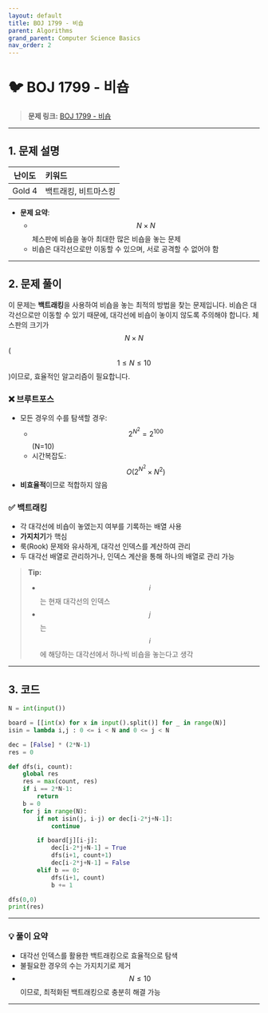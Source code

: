 ```yaml
---
layout: default
title: BOJ 1799 - 비숍
parent: Algorithms
grand_parent: Computer Science Basics
nav_order: 2
---
```


# 🐦 BOJ 1799 - 비숍

> **문제 링크:** [BOJ 1799 - 비숍](https://www.acmicpc.net/problem/1799)

---

## 1. 문제 설명

| 난이도 | 키워드         |
|:------:|:--------------|
| Gold 4 | 백트래킹, 비트마스킹 |

- **문제 요약**: 
  - $$N \times N$$ 체스판에 비숍을 놓아 최대한 많은 비숍을 놓는 문제
  - 비숍은 대각선으로만 이동할 수 있으며, 서로 공격할 수 없어야 함

---

## 2. 문제 풀이

이 문제는 **백트래킹**을 사용하여 비숍을 놓는 최적의 방법을 찾는 문제입니다. 비숍은 대각선으로만 이동할 수 있기 때문에, 대각선에 비숍이 놓이지 않도록 주의해야 합니다. 체스판의 크기가 $$N \times N$$ ($$1 \leq N \leq 10$$)이므로, 효율적인 알고리즘이 필요합니다.

### ❌ 브루트포스

- 모든 경우의 수를 탐색할 경우:
  - $$ 2^{N^2} = 2^{100} $$ (N=10)
  - 시간복잡도: $$O(2^{N^2} \times N^2)$$
- **비효율적**이므로 적합하지 않음

### ✅ 백트래킹

- 각 대각선에 비숍이 놓였는지 여부를 기록하는 배열 사용
- **가지치기**가 핵심
- 룩(Rook) 문제와 유사하게, 대각선 인덱스를 계산하여 관리
- 두 대각선 배열로 관리하거나, 인덱스 계산을 통해 하나의 배열로 관리 가능

> **Tip:**
> - $$i$$는 현재 대각선의 인덱스
> - $$j$$는 $$i$$에 해당하는 대각선에서 하나씩 비숍을 놓는다고 생각

---

## 3. 코드

```python
N = int(input())

board = [[int(x) for x in input().split()] for _ in range(N)]
isin = lambda i,j : 0 <= i < N and 0 <= j < N

dec = [False] * (2*N-1)
res = 0

def dfs(i, count):
    global res
    res = max(count, res)
    if i == 2*N-1:
        return
    b = 0
    for j in range(N):
        if not isin(j, i-j) or dec[i-2*j+N-1]: 
            continue

        if board[j][i-j]:
            dec[i-2*j+N-1] = True
            dfs(i+1, count+1)
            dec[i-2*j+N-1] = False
        elif b == 0:
            dfs(i+1, count)
            b += 1

dfs(0,0)
print(res)
```

---

### 💡 풀이 요약

- 대각선 인덱스를 활용한 백트래킹으로 효율적으로 탐색
- 불필요한 경우의 수는 가지치기로 제거
- $$N \leq 10$$이므로, 최적화된 백트래킹으로 충분히 해결 가능

---
